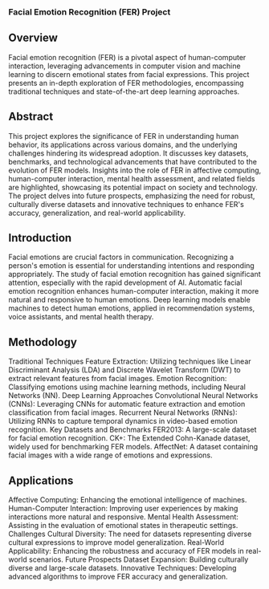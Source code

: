 ### Facial Emotion Recognition (FER) Project
## Overview
Facial emotion recognition (FER) is a pivotal aspect of human-computer interaction, leveraging advancements in computer vision and machine learning to discern emotional states from facial expressions. This project presents an in-depth exploration of FER methodologies, encompassing traditional techniques and state-of-the-art deep learning approaches.

## Abstract
This project explores the significance of FER in understanding human behavior, its applications across various domains, and the underlying challenges hindering its widespread adoption. It discusses key datasets, benchmarks, and technological advancements that have contributed to the evolution of FER models. Insights into the role of FER in affective computing, human-computer interaction, mental health assessment, and related fields are highlighted, showcasing its potential impact on society and technology. The project delves into future prospects, emphasizing the need for robust, culturally diverse datasets and innovative techniques to enhance FER's accuracy, generalization, and real-world applicability.

## Introduction
Facial emotions are crucial factors in communication. Recognizing a person's emotion is essential for understanding intentions and responding appropriately. The study of facial emotion recognition has gained significant attention, especially with the rapid development of AI. Automatic facial emotion recognition enhances human-computer interaction, making it more natural and responsive to human emotions. Deep learning models enable machines to detect human emotions, applied in recommendation systems, voice assistants, and mental health therapy.

## Methodology
Traditional Techniques
Feature Extraction: Utilizing techniques like Linear Discriminant Analysis (LDA) and Discrete Wavelet Transform (DWT) to extract relevant features from facial images.
Emotion Recognition: Classifying emotions using machine learning methods, including Neural Networks (NN).
Deep Learning Approaches
Convolutional Neural Networks (CNNs): Leveraging CNNs for automatic feature extraction and emotion classification from facial images.
Recurrent Neural Networks (RNNs): Utilizing RNNs to capture temporal dynamics in video-based emotion recognition.
Key Datasets and Benchmarks
FER2013: A large-scale dataset for facial emotion recognition.
CK+: The Extended Cohn-Kanade dataset, widely used for benchmarking FER models.
AffectNet: A dataset containing facial images with a wide range of emotions and expressions.
## Applications
Affective Computing: Enhancing the emotional intelligence of machines.
Human-Computer Interaction: Improving user experiences by making interactions more natural and responsive.
Mental Health Assessment: Assisting in the evaluation of emotional states in therapeutic settings.
Challenges
Cultural Diversity: The need for datasets representing diverse cultural expressions to improve model generalization.
Real-World Applicability: Enhancing the robustness and accuracy of FER models in real-world scenarios.
Future Prospects
Dataset Expansion: Building culturally diverse and large-scale datasets.
Innovative Techniques: Developing advanced algorithms to improve FER accuracy and generalization.
